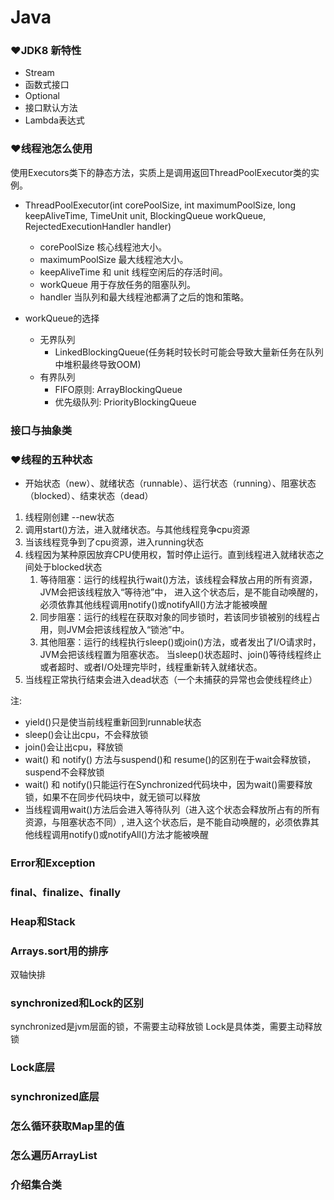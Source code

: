 # Java

### ❤JDK8 新特性  
- Stream
- 函数式接口
- Optional
- 接口默认方法
- Lambda表达式

### ❤线程池怎么使用  
使用Executors类下的静态方法，实质上是调用返回ThreadPoolExecutor类的实例。  
- ThreadPoolExecutor(int corePoolSize, int maximumPoolSize, long keepAliveTime, TimeUnit unit, BlockingQueue<Runnable> workQueue, RejectedExecutionHandler handler) 
    - corePoolSize 核心线程池大小。
    - maximumPoolSize 最大线程池大小。
    - keepAliveTime 和 unit 线程空闲后的存活时间。
    - workQueue 用于存放任务的阻塞队列。
    - handler 当队列和最大线程池都满了之后的饱和策略。
    
- workQueue的选择
    - 无界队列
        - LinkedBlockingQueue(任务耗时较长时可能会导致大量新任务在队列中堆积最终导致OOM)
    - 有界队列
        - FIFO原则: ArrayBlockingQueue
        - 优先级队列: PriorityBlockingQueue
### 接口与抽象类

### ❤线程的五种状态
- 开始状态（new）、就绪状态（runnable）、运行状态（running）、阻塞状态（blocked）、结束状态（dead）
1. 线程刚创建 --new状态
2. 调用start()方法，进入就绪状态。与其他线程竞争cpu资源
3. 当该线程竞争到了cpu资源，进入running状态
4. 线程因为某种原因放弃CPU使用权，暂时停止运行。直到线程进入就绪状态之间处于blocked状态
    1. 等待阻塞：运行的线程执行wait()方法，该线程会释放占用的所有资源，JVM会把该线程放入“等待池”中，
      进入这个状态后，是不能自动唤醒的，必须依靠其他线程调用notify()或notifyAll()方法才能被唤醒
    2. 同步阻塞：运行的线程在获取对象的同步锁时，若该同步锁被别的线程占用，则JVM会把该线程放入“锁池”中。
    3. 其他阻塞：运行的线程执行sleep()或join()方法，或者发出了I/O请求时，JVM会把该线程置为阻塞状态。
    当sleep()状态超时、join()等待线程终止或者超时、或者I/O处理完毕时，线程重新转入就绪状态。
5. 当线程正常执行结束会进入dead状态（一个未捕获的异常也会使线程终止）

注:
- yield()只是使当前线程重新回到runnable状态
- sleep()会让出cpu，不会释放锁
- join()会让出cpu，释放锁
- wait() 和 notify() 方法与suspend()和 resume()的区别在于wait会释放锁，suspend不会释放锁
- wait() 和 notify()只能运行在Synchronized代码块中，因为wait()需要释放锁，如果不在同步代码块中，就无锁可以释放
- 当线程调用wait()方法后会进入等待队列（进入这个状态会释放所占有的所有资源，与阻塞状态不同）,
进入这个状态后，是不能自动唤醒的，必须依靠其他线程调用notify()或notifyAll()方法才能被唤醒
### Error和Exception

### final、finalize、finally

### Heap和Stack

### Arrays.sort用的排序  
双轴快排
### synchronized和Lock的区别
synchronized是jvm层面的锁，不需要主动释放锁
Lock是具体类，需要主动释放锁
### Lock底层

### synchronized底层

### 怎么循环获取Map里的值

### 怎么遍历ArrayList

### 介绍集合类


